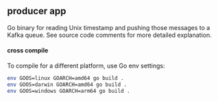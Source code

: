 ## producer app

Go binary for reading Unix timestamp and pushing those messages to a Kafka queue.
See source code comments for more detailed explanation.

#### cross compile
To compile for a different platform, use Go env settings:
```bash
env GOOS=linux GOARCH=amd64 go build . 
env GOOS=darwin GOARCH=amd64 go build . 
env GOOS=windows GOARCH=arm64 go build . 
```